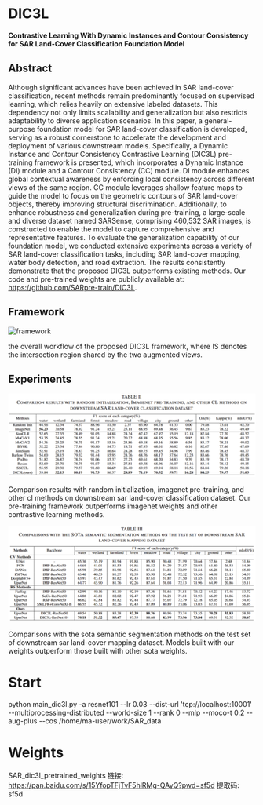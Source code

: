 # DIC3L

**Contrastive Learning With Dynamic Instances and Contour Consistency for SAR Land-Cover Classification Foundation Model**

## Abstract

Although significant advances have been achieved in SAR land-cover classification, recent methods remain predominantly focused on supervised learning, which relies heavily on extensive labeled datasets. This dependency not only limits scalability and generalization but also restricts adaptability to diverse application scenarios. In this paper, a general-purpose foundation model for SAR land-cover classification is developed, serving as a robust cornerstone to accelerate the development and deployment of various downstream models. Specifically, a Dynamic Instance and Contour Consistency Contrastive Learning (DIC3L) pre-training framework is presented, which incorporates a Dynamic Instance (DI) module and a Contour Consistency (CC) module. DI module enhances global contextual awareness by enforcing local consistency across different views of the same region. CC module leverages shallow feature maps to guide the model to focus on the geometric contours of SAR land-cover objects, thereby improving structural discrimination. Additionally, to enhance robustness and generalization during pre-training, a large-scale and diverse dataset named SARSense, comprising 460,532 SAR images, is constructed to enable the model to capture comprehensive and representative features. To evaluate the generalization capability of our foundation model, we conducted extensive experiments across a variety of SAR land-cover classification tasks, including SAR land-cover mapping, water body detection, and road extraction. The results consistently demonstrate that the proposed DIC3L outperforms existing methods. Our code and pre-trained weights are publicly available at: https://github.com/SARpre-train/DIC3L.

## Framework

![framework](./asserts/framework.png)

the overall workflow of the proposed DIC3L framework, where IS denotes the intersection region shared by the two augmented views.

## Experiments

![cl_contrast](./asserts/cl_contrast.png)

Comparison results with random initialization, imagenet pre-training, and other cl methods on downstream sar land-cover classification dataset. Our pre-training framework outperforms imagenet weights and other contrastive learning methods.



![model_contrast](./asserts/model_contrast.png)

Comparisons with the sota semantic segmentation methods on the test set of downstream sar land-cover mapping dataset. Models built with our weights outperform those built with other sota weights.

# Start

python main_dic3l.py   -a resnet101   --lr 0.03   --dist-url 'tcp://localhost:10001' --multiprocessing-distributed --world-size 1 --rank 0 --mlp --moco-t 0.2 --aug-plus --cos   /home/ma-user/work/SAR_data

# Weights
SAR_dic3l_pretrained_weights
链接: https://pan.baidu.com/s/15YfopTFjTvF5hlRMg-QAyQ?pwd=sf5d 提取码: sf5d 
